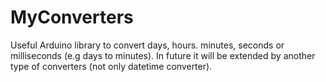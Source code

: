 # MyConverters
Useful Arduino library to convert days, hours. minutes, seconds or milliseconds (e.g days to minutes). In future it will be extended by another type of converters (not only datetime converter).
